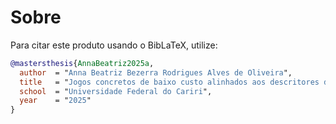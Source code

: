 # Sobre

Para citar este produto usando o BibLaTeX, utilize:

```bibtex
@mastersthesis{AnnaBeatriz2025a,
  author  = "Anna Beatriz Bezerra Rodrigues Alves de Oliveira",
  title   = "Jogos concretos de baixo custo alinhados aos descritores de matemática do SPAECE",
  school  = "Universidade Federal do Cariri",
  year    = "2025"
}
```
